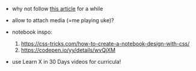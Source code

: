- why not follow [this article](https://www.billiondollarstartupideas.com/ideas/deliberate-practice-tracking-and-guidance-app) for a while
- allow to attach media (=me playing uke)?

- notebook inspo:
    1. <https://css-tricks.com/how-to-create-a-notebook-design-with-css/>
    2. <https://codepen.io/yy/details/wvQjXM>


- use Learn X in 30 Days videos for curricula!